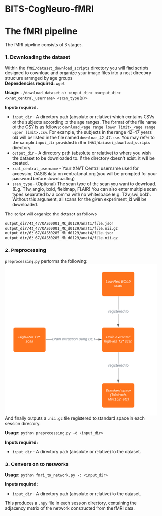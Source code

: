 # BITS-CogNeuro-fMRI

# The fMRI pipeline
The fMRI pipeline consists of 3 stages.

### 1. Downloading the dataset
Within the `fMRI/dataset_download_scripts` directory you will find scripts designed to download and organize your image files into a neat directory structure arranged by age groups  
**Dependencies required:** `wget`  

**Usage:**
`./download_dataset.sh <input_dir> <output_dir> <xnat_central_username> <scan_type(s)>`  

**Inputs required:**  
* `input_dir` - A directory path (absolute or relative) which contains CSVs of the subjects according to the age ranges. The format of the file name of the CSV is as follows: `download_<age range lower limit>_<age range upper limit>.csv`. For example, the subjects in the range 42-47 years old will be listed in the file named `download_42_47.csv`. You may refer to the sample `input_dir` provided in the `fMRI/dataset_download_scripts` directory.  
* `output_dir` - A directory path (absolute or relative) to where you wish the dataset to be downloaded to. If the directory doesn't exist, it will be created.  
* `xnat_central_username` - Your XNAT Central username used for accessing OASIS data on central.xnat.org (you will be prompted for your password before downloading)
* `scan_type` - (Optional) The scan type of the scan you want to download. (E.g. T1w, angio, bold, fieldmap, FLAIR) You can also enter multiple scan types separated by a comma with no whitespace (e.g. T2w,swi,bold). Without this argument, all scans for the given experiment_id will be downloaded.

The script will organize the dataset as follows:  
```
output_dir/42_47/OAS30001_MR_d0129/anat1/file.json
output_dir/42_47/OAS30001_MR_d0129/anat1/file.nii.gz
output_dir/62_67/OAS30285_MR_d0129/anat4/file.json
output_dir/62_67/OAS30285_MR_d0129/anat4/file.nii.gz
```

### 2. Preprocessing
`preprocessing.py` performs the following:  
<img src="images/Preprocessing%20pipeline.png" width=500 align="middle">  
And finally outputs a `.nii.gz` file registered to standard space in each session directory.  

**Usage:**
`python preprocessing.py -d <input_dir>`

**Inputs required:**  
* `input_dir` - A directory path (absolute or relative) to the dataset.

### 3. Conversion to networks
**Usage:**
`python fmri_to_network.py -d <input_dir>`


**Inputs required:**
* `input_dir` - A directory path (absolute or relative) to the dataset.  

This produces a `.npy` file in each session directory, containing the adjacency matrix of the network constructed from the fMRI data.

